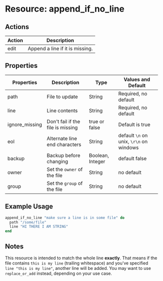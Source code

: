 # Resource: append_if_no_line

## Actions

| Action | Description                     |
| ------ | ------------------------------- |
| edit   | Append a line if it is missing. |

## Properties

| Properties     | Description                       | Type             | Values and Default                      |
| -------------- | --------------------------------- | ---------------- | --------------------------------------- |
| path           | File to update                    | String           | Required, no default                    |
| line           | Line contents                     | String           | Required, no default                    |
| ignore_missing | Don't fail if the file is missing | true or false    | Default is true                         |
| eol            | Alternate line end characters     | String           | default `\n` on unix, `\r\n` on windows |
| backup         | Backup before changing            | Boolean, Integer | default false                           |
| owner          | Set the `owner` of the file       | String           | no default                              |
| group          | Set the `group` of the file       | String           | no default                              |

## Example Usage

```ruby
append_if_no_line "make sure a line is in some file" do
  path "/some/file"
  line "HI THERE I AM STRING"
end
```

## Notes

This resource is intended to match the whole line **exactly**. That means if the file contains `this is my line` (trailing whitespace) and you've specified `line "this is my line"`, another line will be added. You may want to use `replace_or_add` instead, depending on your use case.
